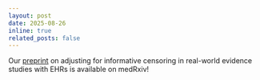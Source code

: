 ```yaml
---
layout: post
date: 2025-08-26
inline: true
related_posts: false
---
```


Our [preprint](https://doi.org/10.1101/2025.08.22.25334253) on adjusting for informative censoring in real-world evidence studies with EHRs is available on medRxiv! 
